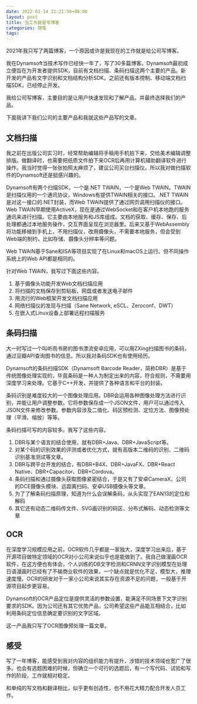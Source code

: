 ```yaml
---
date: 2022-01-14 21:21:50+08:00
layout: post
title: 当工作就是写博客
categories: 随笔
tags: 
---
```


2021年我只写了两篇博客，一个原因或许是我现在的工作就是给公司写博客。

我在Dynamsoft当技术写作已经快一年了，写了30多篇博客。Dynamsoft最初成立便旨在为开发者提供SDK，目前有文档扫描、条码扫描这两个主要的产品。新开发的产品有文字识别和文档结构分析SDK。之前还有版本控制、移动端文档扫描SDK，已经停止开发。

我给公司写博客，主要目的是让用户快速发现和了解产品，并最终选择我们的产品。

下面我讲下我们公司的主要产品和我就这些产品写的文章。

## 文档扫描

我之前在出版公司实习时，经常帮助编辑将手稿用手机拍下来，交给美术编辑调整排版。做翻译时，也需要把纸质文件拍下来OCR后再用计算机辅助翻译软件进行操作。我当时觉得一张张拍照太麻烦了，建议公司买台扫描仪。所以我对做扫描软件的Dynamsoft还是挺感兴趣的。

Dynamsoft有两个扫描SDK，一个是.NET TWAIN，一个是Web TWAIN。TWAIN是扫描仪用的一个通讯协议，Windows有提供TWAIN相关的接口。.NET TWAIN是对这一接口的.NET封装，而Web TWAIN提供了通过网页调用扫描仪的接口。Web TWAIN早期使用ActiveX，现在是通过WebSocket和在客户机本地跑的服务通讯来进行扫描。它主要由本地服务和JS库组成。文档的获取、缓存、保存、后处理都通过本地服务操作，交互界面呈现在浏览器里。后来又基于WebAssembly将功能移植到手机上，不用扫描仪，改用摄像头，不需要本地服务，但会受到Web端的制约，比如存储、摄像头分辨率等问题。

Web TWAIN基于Sane和ISA等项目实现了在Linux和macOS上运行。但不同操作系统上的Web API都是相同的。

针对Web TWAIN，我写过下面这些内容。

1. 基于摄像头功能开发Web文档扫描应用
2. 将扫描的文档保存到剪贴板、网盘或者发送电子邮件
3. 用流行的Web框架开发文档扫描应用
4. 网络扫描仪的发现与扫描（Sane Network, eSCL、Zeroconf、DWT）
5. 在嵌入式Linux设备上部署远程扫描服务


## 条码扫描

大一时写过一个叫听雨书房的图书漂流安卓应用，可以用ZXing扫描图书的条码，通过豆瓣API查询图书的信息。所以我对条码SDK也有使用经历。

Dynamsoft的条码扫描SDK（Dynamsoft Barcode Reader，简称DBR）是基于传统图像处理实现的，毕竟条码是一种人为制定出来的内容，符合规则，不需要用深度学习来处理。它基于C++开发，并提供了各种语言和平台的封装。

条码识别是难度较大的一个图像处理应用。DBR会运用各种图像处理方法进行识别，并能让用户调整参数。它将参数保存成一个JSON文件，用户可以通过传入JSON文件来修改参数。参数内容涉及二值化、码区预检测、定位方法、图像预处理（平滑、缩放）等等。

条码扫描可写的内容较多。我写了这些内容。

1. DBR与某个语言的结合使用，就有DBR+Java、DBR+JavaScript等。
2. 对某个码的识别效果的评测或者优化方式，就有高版本二维码的识别、二维码识别基准测试等文章。
3. DBR与跨平台开发的结合，有DBR+B4X、DBR+JavaFX、DBR+React Native、DBR+Capacitor、DBR+Cordova。
4. 条码扫描和通过摄像头获取图像紧密结合，于是又有了安卓CameraX、公司的DCE摄像头模块、远距离扫码、安卓USB摄像头等文章。
5. 为了了解条码扫描原理，知道为什么会误解条码，从头实现了EAN13的定位和解码
6. 其它还有动态二维码传文件、SVG画识别的码区、分布式解码、动态检测等文章


## OCR

在深度学习规模应用之前，OCR软件几乎都是一家独大，深度学习出来后，基于开源项目做特定领域的OCR对小公司来说似乎也是能做到了。我自己做漫画OCR软件，在这方便也有体会，个人训练的DB文字检测和CRNN文字识别模型在处理日语漫画时已经有了不输商业软件的效果，一个缺点就是优化不足，模型大，推理速度慢。OCR的研发对于一家小公司来说其实存在资源不足的问题，一般基于开源项目起步更容易。

Dynamsoft的OCR产品定位是提供灵活的参数设置，能满足不同场景下文字识别要求的SDK。因为公司还有其它优势产品，公司希望这些产品能互相结合，比如利用条码定位信息确定要识别的文字区域。

这一产品我只写了OCR图像预处理一篇文章。

## 感受

写了一年博客，能感受到我对内容的组织能力有提升，涉猎的技术领域也宽广了很多。也会有选题困难的时候，但确立一个可行的选题后，有一个写代码、试验和写作的阶段，工作就相对稳定。

和单纯的写文档和翻译相比，似乎更有创造性，也不用花大精力配合开发人员工作。




